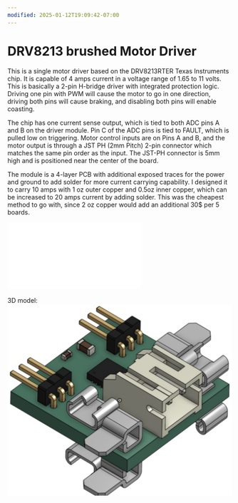 ```yaml
---
modified: 2025-01-12T19:09:42-07:00
---
```


# DRV8213 brushed Motor Driver

This is a single motor driver based on the DRV8213RTER Texas Instruments chip. It is capable of 4 amps current in a voltage range of 1.65 to 11 volts. This is basically a 2-pin H-bridge driver with integrated protection logic. Driving one pin with PWM will cause the motor to go in one direction, driving both pins will cause braking, and disabling both pins will enable coasting.

The chip has one current sense output, which is tied to both ADC pins A and B on the driver module. Pin C of the ADC pins is tied to FAULT, which is pulled low on triggering.  Motor control inputs are on Pins A and B, and the motor output is through a JST PH (2mm Pitch) 2-pin connector which matches the same pin order as the input. The JST-PH connector is 5mm high and is positioned near the center of the board.

The module is a 4-layer PCB with additional exposed traces for the power and ground to add solder for more current carrying capability. I designed it to carry 10 amps with 1 oz outer copper and 0.5oz inner copper, which can be increased to 20 amps current by adding solder. This was the cheapest method to go with, since 2 oz copper would add an additional 30$ per 5 boards. 

![Schematic PDF](DRV8213%20brushed%20Motor%20Driver.pdf)

3D model:
![](media/DRV8213%203D%20model%20picture.jpg)